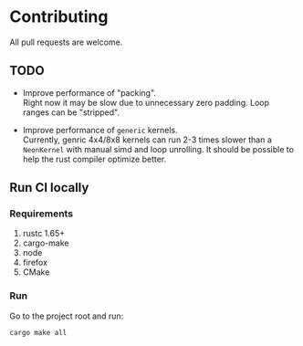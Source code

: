 # Contributing

All pull requests are welcome.

## TODO

- Improve performance of "packing". <br>
Right now it may be slow due to unnecessary zero padding.
Loop ranges can be "stripped".

- Improve performance of `generic` kernels. <br>
Currently, genric 4x4/8x8 kernels can run 2-3 times slower than a `NeonKernel` with manual simd and loop unrolling.
It should be possible to help the rust compiler optimize better.

## Run CI locally

### Requirements

1. rustc 1.65+
2. cargo-make
3. node
4. firefox
5. CMake

### Run

Go to the project root and run:
```sh
cargo make all
```

